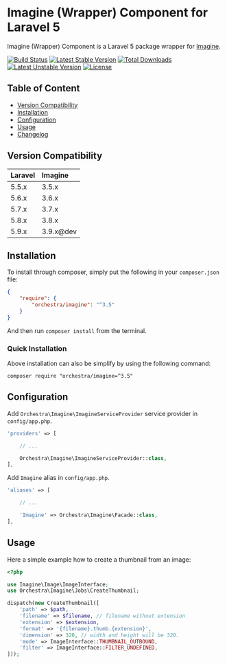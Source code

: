 Imagine (Wrapper) Component for Laravel 5
==============

Imagine (Wrapper) Component is a Laravel 5 package wrapper for [Imagine](https://github.com/avalanche123/Imagine).

[![Build Status](https://travis-ci.org/orchestral/imagine.svg?branch=master)](https://travis-ci.org/orchestral/imagine)
[![Latest Stable Version](https://poser.pugx.org/orchestra/imagine/v/stable)](https://packagist.org/packages/orchestra/imagine)
[![Total Downloads](https://poser.pugx.org/orchestra/imagine/downloads)](https://packagist.org/packages/orchestra/imagine)
[![Latest Unstable Version](https://poser.pugx.org/orchestra/imagine/v/unstable)](//packagist.org/packages/orchestra/imagine)
[![License](https://poser.pugx.org/orchestra/imagine/license)](https://packagist.org/packages/orchestra/imagine)

## Table of Content

* [Version Compatibility](#version-compatibility)
* [Installation](#installation)
* [Configuration](#configuration)
* [Usage](#usage)
* [Changelog](https://github.com/orchestral/imagine/releases)

## Version Compatibility

Laravel    | Imagine
:----------|:----------
 5.5.x     | 3.5.x
 5.6.x     | 3.6.x
 5.7.x     | 3.7.x
 5.8.x     | 3.8.x
 5.9.x     | 3.9.x@dev

## Installation

To install through composer, simply put the following in your `composer.json` file:

```json
{
    "require": {
        "orchestra/imagine": "^3.5"
    }
}
```

And then run `composer install` from the terminal.

### Quick Installation

Above installation can also be simplify by using the following command:

    composer require "orchestra/imagine=^3.5"

## Configuration

Add `Orchestra\Imagine\ImagineServiceProvider` service provider in `config/app.php`.

```php
'providers' => [

    // ...

    Orchestra\Imagine\ImagineServiceProvider::class,
],
```

Add `Imagine` alias in `config/app.php`.

```php
'aliases' => [

    // ...

    'Imagine' => Orchestra\Imagine\Facade::class,
],
```

## Usage

Here a simple example how to create a thumbnail from an image:

```php
<?php

use Imagine\Image\ImageInterface;
use Orchestra\Imagine\Jobs\CreateThumbnail;

dispatch(new CreateThumbnail([
    'path' => $path,
    'filename' => $filename, // filename without extension
    'extension' => $extension,
    'format' => '{filename}.thumb.{extension}',
    'dimension' => 320, // width and height will be 320.
    'mode' => ImageInterface::THUMBNAIL_OUTBOUND,
    'filter' => ImageInterface::FILTER_UNDEFINED,
]));
```
